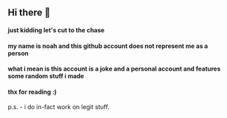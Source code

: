 ## Hi there 👋

#### just kidding let's cut to the chase

#### my name is noah and this github account does not represent me as a person

#### what i mean is this account is a joke and a personal account and features some random stuff i made

#### thx for reading :)

p.s. - i do in-fact work on legit stuff.
